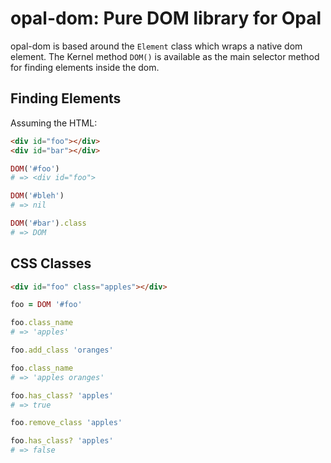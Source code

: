 opal-dom: Pure DOM library for Opal
===================================

opal-dom is based around the `Element` class which wraps a native dom
element. The Kernel method `DOM()` is available as the main selector
method for finding elements inside the dom.

## Finding Elements

Assuming the HTML:

```html
<div id="foo"></div>
<div id="bar"></div>
```

```ruby
DOM('#foo')
# => <div id="foo">

DOM('#bleh')
# => nil

DOM('#bar').class
# => DOM
```

## CSS Classes

```html
<div id="foo" class="apples"></div>
```

```ruby
foo = DOM '#foo'

foo.class_name
# => 'apples'

foo.add_class 'oranges'

foo.class_name
# => 'apples oranges'

foo.has_class? 'apples'
# => true

foo.remove_class 'apples'

foo.has_class? 'apples'
# => false
```